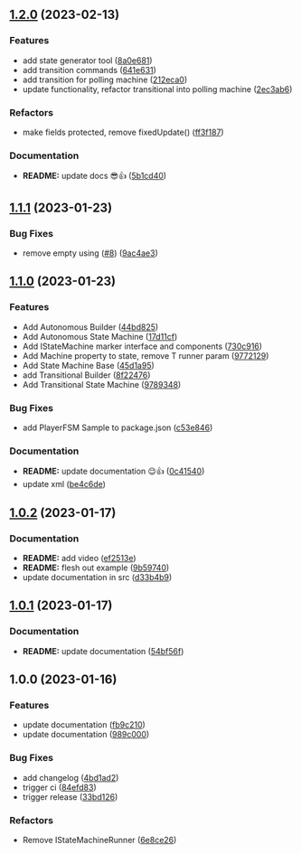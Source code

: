 ## [1.2.0](https://github.com/Macawls/OceanFSM/compare/v1.1.1...v1.2.0) (2023-02-13)


### Features

* add state generator tool ([8a0e681](https://github.com/Macawls/OceanFSM/commit/8a0e68147f0e1446035aee5d4028247ff96587dd))
* add transition commands ([641e631](https://github.com/Macawls/OceanFSM/commit/641e631742e1b9bb048e85675042f14c8cd54975))
* add transition for polling machine ([212eca0](https://github.com/Macawls/OceanFSM/commit/212eca084b6e68ca353e95adcfd978a305f8aaa8))
* update functionality, refactor transitional into polling machine ([2ec3ab6](https://github.com/Macawls/OceanFSM/commit/2ec3ab613eec6ff6c9858df13a0bee322798d935))


### Refactors

* make fields protected, remove fixedUpdate() ([ff3f187](https://github.com/Macawls/OceanFSM/commit/ff3f18779139fd48633a8766d84184e5df8600a8))


### Documentation

* **README:** update docs 😎👍 ([5b1cd40](https://github.com/Macawls/OceanFSM/commit/5b1cd4005a1828905619918ca8cbdf17f81c9a4a))

## [1.1.1](https://github.com/Macawls/OceanFSM/compare/v1.1.0...v1.1.1) (2023-01-23)


### Bug Fixes

* remove empty using ([#8](https://github.com/Macawls/OceanFSM/issues/8)) ([9ac4ae3](https://github.com/Macawls/OceanFSM/commit/9ac4ae373ad6b853e3312a93a86c98fbf1334db6))

## [1.1.0](https://github.com/Macawls/OceanFSM/compare/v1.0.2...v1.1.0) (2023-01-23)


### Features

* Add Autonomous Builder ([44bd825](https://github.com/Macawls/OceanFSM/commit/44bd825c5c7f627f3799d6a53598b21ed27450d2))
* Add Autonomous State Machine ([17d11cf](https://github.com/Macawls/OceanFSM/commit/17d11cf148384ee5cb24cd69be0987a30dc586a4))
* Add IStateMachine marker interface and components ([730c916](https://github.com/Macawls/OceanFSM/commit/730c916195a6e7aa577b43d875f8a6de1181037d))
* Add Machine property to state, remove T runner param ([9772129](https://github.com/Macawls/OceanFSM/commit/9772129ab510389070306c95219809b9cac43471))
* Add State Machine Base ([45d1a95](https://github.com/Macawls/OceanFSM/commit/45d1a957bdf54007543a2d8531b233d4d2b92c28))
* add Transitional Builder ([8f22476](https://github.com/Macawls/OceanFSM/commit/8f22476a939c1e5df60b872ff41748f5aec92ced))
* Add Transitional State Machine ([9789348](https://github.com/Macawls/OceanFSM/commit/9789348afc46b649884d9530f9629030ba486f1c))


### Bug Fixes

* add PlayerFSM Sample to package.json ([c53e846](https://github.com/Macawls/OceanFSM/commit/c53e846f01a11789be8fc6581917c3f5cfb3c68d))


### Documentation

* **README:** update documentation 😌👍 ([0c41540](https://github.com/Macawls/OceanFSM/commit/0c41540e06dc71481a4c18b20cddca0404db6054))
* update xml ([be4c6de](https://github.com/Macawls/OceanFSM/commit/be4c6dea8171d097a31f8c23fa5e108c6fbca63d))

## [1.0.2](https://github.com/Macawls/OceanFSM/compare/v1.0.1...v1.0.2) (2023-01-17)


### Documentation

* **README:** add video ([ef2513e](https://github.com/Macawls/OceanFSM/commit/ef2513e3d0ce7293e8ca8506ceccac36de7039be))
* **README:** flesh out example ([9b59740](https://github.com/Macawls/OceanFSM/commit/9b5974062d2c760aa74406f36ee3d280d45c79e2))
* update documentation in src ([d33b4b9](https://github.com/Macawls/OceanFSM/commit/d33b4b9b051c82c6754a044e1678a18e161c74f1))

## [1.0.1](https://github.com/Macawls/OceanFSM/compare/v1.0.0...v1.0.1) (2023-01-17)


### Documentation

* **README:** update documentation ([54bf56f](https://github.com/Macawls/OceanFSM/commit/54bf56f736ac0b7a733a8e762b9ac6e1a4179092))

## 1.0.0 (2023-01-16)


### Features

* update documentation ([fb9c210](https://github.com/Macawls/OceanFSM/commit/fb9c210bd4770951b36816372aabd66c150124e6))
* update documentation ([989c000](https://github.com/Macawls/OceanFSM/commit/989c0003f9cf227dab5de51a9b7be953b381de53))


### Bug Fixes

* add changelog ([4bd1ad2](https://github.com/Macawls/OceanFSM/commit/4bd1ad2060063219fdc886f64ebf9e9e7c8c75ab))
* trigger ci ([84efd83](https://github.com/Macawls/OceanFSM/commit/84efd83c0ef2855cf5df004d4708eb2b5f376d41))
* trigger release ([33bd126](https://github.com/Macawls/OceanFSM/commit/33bd1266b6baffe36babb0eda6e2b941cc03021a))


### Refactors

* Remove IStateMachineRunner<T> ([6e8ce26](https://github.com/Macawls/OceanFSM/commit/6e8ce26ecfba2d448345a372bfca09d8f0aa1530))
